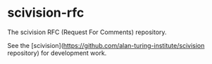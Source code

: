 # scivision-rfc
The scivision RFC (Request For Comments) repository.

See the [scivision](https://github.com/alan-turing-institute/scivision repository) for development work.
